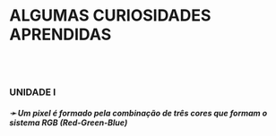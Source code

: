 # ALGUMAS CURIOSIDADES APRENDIDAS
<br/><br/>

###  UNIDADE I

##### &#10139; Um pixel é formado pela combinação de três cores que formam o sistema RGB (Red-Green-Blue)

